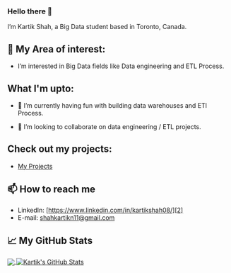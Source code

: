 ### Hello there 👋

I’m Kartik Shah, a Big Data student based in Toronto, Canada.

## 👀 My Area of interest:
- I’m interested in Big Data fields like Data engineering and ETL Process.


## What I'm upto:

- 🌱 I’m currently having fun with building data warehouses and ETl Process.

- 💞️ I’m looking to collaborate on data engineering / ETL projects.

## Check out my projects:
- [My Projects](https://github.com/kartik08?tab=repositories)

## 📫 How to reach me 

- LinkedIn: [https://www.linkedin.com/in/kartikshah08/][2]
- E-mail: [shahkartikn11@gmail.com][3]

## &#x1f4c8; My GitHub Stats

<a href="https://github.com/kartik08">
  <img align="center" src="https://github-readme-stats.vercel.app/api/top-langs/?username=kartik08&hide=java,html&title_color=ffffff&text_color=c9cacc&icon_color=2bbc8a&bg_color=1d1f21" />
</a>

<a href="https://github.com/kartik09">
  <img align="center" src="https://github-readme-stats.vercel.app/api?username=kartik08&show_icons=true&line_height=27&count_private=true&title_color=ffffff&text_color=c9cacc&icon_color=2bbc8a&bg_color=1d1f21" alt="Kartik's GitHub Stats" />
</a>


[2]: https://www.linkedin.com/in/kartikshah08/
[3]: shahkartikn11@gmail.com

<!--
**kartik08/kartik08** is a ✨ _special_ ✨ repository because its `README.md` (this file) appears on your GitHub profile.

Here are some ideas to get you started:

- 🔭 I’m currently working on ...
- 🌱 I’m currently learning ...
- 👯 I’m looking to collaborate on ...
- 🤔 I’m looking for help with ...
- 💬 Ask me about ...
- 📫 How to reach me: ...
- 😄 Pronouns: ...
- ⚡ Fun fact: ...
-->
